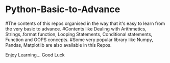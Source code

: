 # Python-Basic-to-Advance

#The contents of this repos organised in the way that it's easy to learn from the very basic to advance.
#Contents like Dealing with Arithmetics, Strings,.format function, Looping Statements, Conditional statements, Function and OOPS concepts.
#Some very popular library like Numpy, Pandas, Matplotlib are also available in this Repos.


Enjoy Learning...
Good  Luck
